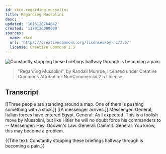 ```yaml
---
id: xkcd.regarding-mussolini
title: Regarding Mussolini
desc: ''
updated: '1616126764642'
created: '1179126000000'
sources:
  name: xkcd
  url: 'https://creativecommons.org/licenses/by-nc/2.5/'
  license: Creative Commons 2.5
---
```

![Constantly stopping these briefings halfway through is becoming a pain.](https://imgs.xkcd.com/comics/regarding_mussolini.png)
> "Regarding Mussolini", by Randall Munroe, licensed under Creative Commons Attribution-NonCommercial 2.5 License

## Transcript
[[Three people are standing around a map.  One of them is pushing something with a stick.]]
[[A messenger arrives.]]
Messenger: General, Italian forces have entered Egypt.
General: As I expected. This is a foolish move by Mussolini, but like Hitler he will no doubt force his commanders to --
Messenger: Hey. Godwin's Law.
General: Dammit.
General: You know, this may become a problem.

{{Title text: Constantly stopping these briefings halfway through is becoming a pain.}}
